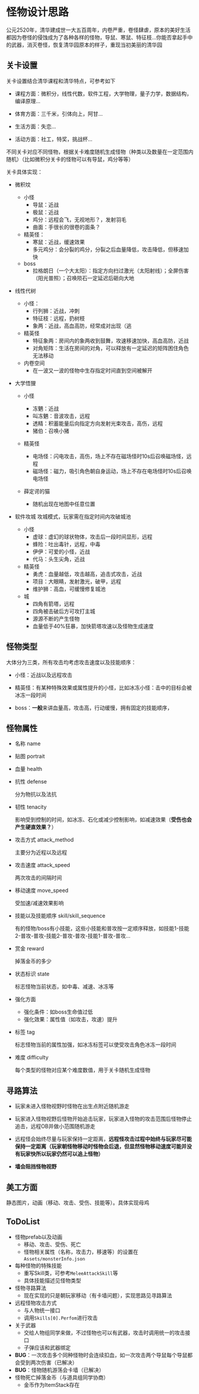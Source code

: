 # 怪物设计思路

公元2520年，清华建成世一大五百周年，内卷严重，卷怪肆虐，原本的美好生活都因为卷怪的侵蚀成为了各种各样的怪物，导鼠、寒鼠、特征枝...你能否拿起手中的武器，消灭卷怪，恢复清华园原本的样子，重现当初美丽的清华园

## 关卡设置

关卡设置结合清华课程和清华特点，可参考如下

- 课程方面：微积分，线性代数，软件工程，大学物理，量子力学，数据结构，编译原理...

- 体育方面：三千米，引体向上，阿甘...

- 生活方面：失恋...

- 活动方面：社工，特奖，挑战杯...

不同关卡对应不同怪物，根据关卡难度随机生成怪物（种类以及数量在一定范围内随机）（比如微积分关卡的怪物可以有导鼠，鸡分等等）

关卡具体实现：

- 微积坟
    - 小怪
        - 导鼠：近战
        - 极鼠：近战
        - 鸡分：远程会飞，无视地形？，发射羽毛
        - 曲面：手很长的很卷的面条？
    - 精英怪：
        - 寒鼠：近战，缓速效果
        - 多元鸡分：会分裂的鸡分，分裂之后血量降低，攻击降低，但移速加快
    - boss
        - 拉格朗日（一个大太阳）：指定方向扫过激光（太阳射线）；全屏伤害（阳光普照）；召唤陨石一定延迟后砸向大地
        

- 线性代树
    - 小怪：
        - 行列狮：近战，冲刺
        - 特征枝：远程，扔树枝
        - 象两：近战，高血高防，经常成对出现（逃
    - 精英怪
        - 特征象两：房间内的象两收到鼓舞，攻速移速加快，高血高防，近战
        - 对角矩阵：生活在房间的对角，可以释放有一定延迟的矩阵困住角色无法移动
    - 内卷空间
        - 在一波又一波的怪物中生存指定时间直到空间被解开

- 大学悟狸
    - 小怪
        - 冻魉：近战
        - 叫冻魉：音波攻击，远程
        - 透精：积蓄能量后向指定方向发射光束攻击，高伤，远程
        - 猪伯：召唤小猪
    - 精英怪
        - 电场怪：闪电攻击，高伤，场上不存在磁场怪时10s后召唤磁场怪，远程
        - 磁场怪：磁力，吸引角色朝自身运动，场上不存在电场怪时10s后召唤电场怪
    
    - 薛定谔的猫
        - 随机出现在地图中任意位置

- 软件攻城
    攻城模式，玩家需在指定时间内攻破城池
    - 小怪
        - 虚球：虚幻的球状物体，攻击后一段时间显形，远程
        - 蜂险：吐出毒针，远程，中毒
        - 伊伊：可爱的小怪，近战
        - 代马：头生尖角，近战
    - 精英怪
        - 勇虎：血量越低，攻击越高，追击式攻击，近战
        - 项目：大眼睛，发射激光，破甲，远程
        - 维护狮：高血，可缓慢修复城池
    - 城
        - 四角有箭塔，远程
        - 四角被击破后方可攻打主城
        - 源源不断的产生怪物
        - 血量低于40%狂暴，加快箭塔攻速以及怪物生成速度

## 怪物类型

大体分为三类，所有攻击均考虑攻击速度以及技能顺序：

- 小怪：近战以及远程攻击

- 精英怪：有某种特殊效果或属性提升的小怪，比如冰冻小怪：击中的目标会被冰冻一段时间

- boss：**一般**来讲血量高，攻击高，行动缓慢，拥有固定的技能顺序，

## 怪物属性

- 名称 name

- 贴图 portrait

- 血量 health

- 抗性 defense

    分为物抗以及法抗

- 韧性 tenacity

    影响受到控制的时间，如冰冻、石化或减少控制影响，如减速效果（**受伤也会产生硬直效果？**）

- 攻击方式 attack_method

    主要分为近程以及远程

- 攻击速度 attack_speed

    两次攻击的间隔时间

- 移动速度 move_speed

    受加速/减速效果影响

- 技能以及技能顺序 skill/skill_sequence

    有的怪物/boss有小技能，这些小技能和普攻按一定顺序释放，如技能1-技能2-普攻-普攻-技能2-普攻-普攻-技能1-普攻-普攻...

- 赏金 reward

    掉落金币的多少

- 状态标识 state

    标志怪物当前状态，如中毒、减速、冰冻等

- 强化方面

    - 强化条件：如boss生命值过低
    - 强化效果：属性值（如攻击，攻速）提升

- 标签 tag

    标志怪物当前的属性加强，如冰冻标签可以使受攻击角色冰冻一段时间

- 难度 difficulty

    每个类型的怪物对应某个难度数值，用于关卡随机生成怪物

## 寻路算法

- 玩家未进入怪物视野时怪物在出生点附近随机游走

- 玩家进入怪物视野后怪物开始追击玩家，玩家进入怪物的攻击范围后怪物停止追击，远程OB并做小范围随机游走

- 远程怪会始终尽量与玩家保持一定距离，**远程怪攻击过程中始终与玩家尽可能保持一定距离（玩家朝怪物移动时怪物会后退，但显然怪物移动速度可能并没有玩家快所以玩家仍然可以追上怪物）**

- **墙会阻挡怪物视野**
## 美工方面

静态图片，动画（移动、攻击、受伤、技能等）。具体实现母鸡

## ToDoList

- 怪物prefab以及动画
  - 移动、攻击、受伤、死亡
  - 怪物相关属性（名称，攻击力，移速等）的设置在`Assets/monsterInfo.json`
- 每种怪物的特殊技能
  - 重写Skill类，可参考`MeleeAttackSkill`等
  - 具体技能描述见怪物类型
- 怪物寻路算法
  - 现在实现的只是朝玩家移动（有卡墙问题），实现思路见寻路算法
- 远程怪物攻击方式
  - 与人物统一接口
  - 调用`Skills[0].Perfom`进行攻击
- 关于武器
  - 交给人物组同学来做，不过怪物也可以有武器，攻击时调用统一的攻击接口
  - 子弹应该和武器绑定
- **BUG**：一次攻击多个同种怪物时会连续扣血，如一次攻击两个导鼠每个导鼠都会受到两次伤害（已解决）
- **BUG**：怪物随机游荡会卡墙（已解决）
- 怪物死亡掉落金币（与道具组同学协商）
  - 金币作为ItemStack存在
